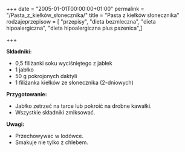 +++
date = "2005-01-01T00:00:00+01:00"
permalink = "/Pasta_z_kiełków_słonecznika/"
title = "Pasta z kiełków słonecznika"
rodzajeprzepisow = [ "przepisy", "dieta bezmleczna", "dieta hipoalergiczna", "dieta hipoalergiczna plus pszenica",]

+++

**Składniki:**

-   0,5 filiżanki soku wyciśniętego z jabłek
-   1 jabłko
-   50 g pokrojonych daktyli
-   1 filiżanka kiełków ze słonecznika (2-dniowych)

**Przygotowanie:**

-   Jabłko zetrzeć na tarce lub pokroić na drobne kawałki.
-   Wszystkie składniki zmiksować.

**Uwagi:**

-   Przechowywac w lodówce.
-   Smakuje nie tylko z chlebem.
